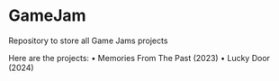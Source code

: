 # GameJam
Repository to store all Game Jams projects

Here are the projects:
  • Memories From The Past (2023)
  • Lucky Door (2024)
